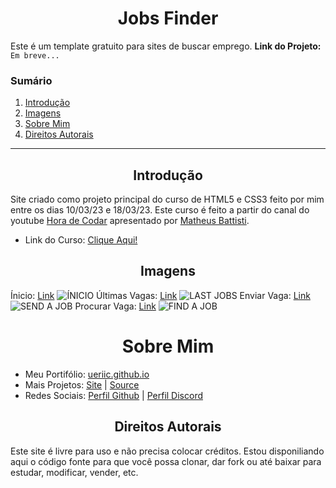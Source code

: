 <h1 align="center">Jobs Finder</h1>

Este é um template gratuito para sites de buscar emprego.
**Link do Projeto:** `Em breve...`
<h3>Sumário</h3>
<ol>
    <li><a href="#intro">Introdução</a></li>
    <li><a href="#prints">Imagens</a></li>
    <li><a href="#aboutme">Sobre Mim</a></li>
    <li><a href="#copyright">Direitos Autorais</a></li>
</ol>

- - -

<h2 align="center" id="intro">Introdução</h2>

Site criado como projeto principal do curso de HTML5 e CSS3 feito por mim entre os dias 10/03/23 e 18/03/23. Este curso é feito a partir do canal do youtube [Hora de Codar](https://www.youtube.com/@MatheusBattisti) apresentado por [Matheus Battisti](https://github.com/matheusbattisti/).
* Link do Curso: [Clique Aqui!](https://youtube.com/playlist?list=PLnDvRpP8Bnez2LJGshXKtid2f-aUkFOqM)

<h2 align="center" id="prints">Imagens</h2>

Ínicio: [Link]()
![ÍNICIO](https://i.imgur.com/5AHwIvS.png)
Últimas Vagas: [Link]()
![LAST JOBS](https://i.imgur.com/2X8iUU5.png)
Enviar Vaga: [Link]()
![SEND A JOB](https://i.imgur.com/nEM8icQ.png)
Procurar Vaga: [Link]()
![FIND A JOB](https://i.imgur.com/l8g1jwr.png)

<h1 align="center" id="aboutme">Sobre Mim</h1>

* Meu Portifólio: [ueriic.github.io]()
* Mais Projetos: [Site]() | [Source]()
* Redes Sociais: [Perfil Github](https://github.com/uEriic) | [Perfil Discord](https://discord.com/users/1064162067919163485)

<h2 align="center" id="copyright">Direitos Autorais</h2>

Este site é livre para uso e não precisa colocar créditos. Estou disponiliando aqui o código fonte para que você possa clonar, dar fork ou até baixar para estudar, modificar, vender, etc.